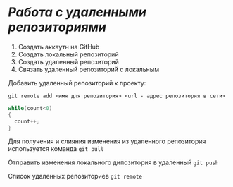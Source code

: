 # ***Работа с удаленными репозиториями***

1. Создать аккаутн на GitHub
2. Создать локальный репозиторий
3. Создать удаленный репозиторий
4. Связать удаленный репозиторий с локальным

Добавить удаленный репозиторий к проекту:
```
git remote add <имя для репозитория> <url - адрес репозитория в сети>
```
```C#
while(count<0)
{
  count++;
}
```
Для получения и слияния изменения из удаленного репозитория используется команда `git pull`

Отправить изменения локального дипозитория в удаленный `git push`

Список удаленных репозиториев `git remote`
